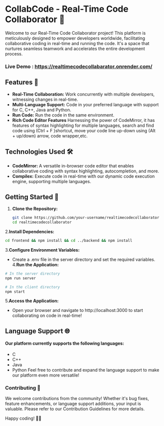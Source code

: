 # CollabCode - Real-Time Code Collaborator 🚀

Welcome to our Real-Time Code Collaborator project! This platform is meticulously designed to empower developers worldwide, facilitating collaborative coding in real-time and running the code. It's a space that nurtures seamless teamwork and accelerates the entire development process.
### Live Demo : https://realtimecodecollabarator.onrender.com/
## Features 🌟

- **Real-Time Collaboration:** Work concurrently with multiple developers, witnessing changes in real-time.
- **Multi-Language Support:** Code in your preferred language with support for C, C++, Java and Python.
- **Run Code:** Run the code in the same environment.
- **Rich Code Editor Features** Harnessing the power of CodeMirror, it has features of syntax highlighting for multiple languages, search and find code using (Ctrl + F )shortcut,  move your code line up-down using (Alt + up/down) arrow, code wrapper,etc.

## Technologies Used 🛠️

- **CodeMirror:** A versatile in-browser code editor that enables collaborative coding with syntax highlighting, autocompletion, and more.
- **Compilex:** Execute code in real-time with our dynamic code execution engine, supporting multiple languages.

## Getting Started 🚀

1. **Clone the Repository:**
   ```bash
   git clone https://github.com/your-username/realtimecodecollaborator.git
   cd realtimecodecollaborator
   ```
2.**Install Dependencies:**
```bash
cd frontend && npm install && cd ../backend && npm install
```
3.**Configure Environment Variables:**

- Create a .env file in the server directory and set the required variables.
4.**Run the Application:**
```bash
# In the server directory
npm run server

# In the client directory
npm start
```
5.**Access the Application:**
- Open your browser and navigate to http://localhost:3000 to start collaborating on code in real-time!

## Language Support 🌐
####  Our platform currently supports the following languages:
- C
- C++
- Java
- Python
Feel free to contribute and expand the language support to make our platform even more versatile!

### Contributing 🤝
We welcome contributions from the community! Whether it's bug fixes, feature enhancements, or language support additions, your input is valuable. Please refer to our Contribution Guidelines for more details.



Happy coding! 🚀✨
